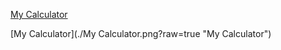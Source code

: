 
[My Calculator]( https://taguhika.github.io/myCalculator/)

[My Calculator](./My Calculator.png?raw=true "My Calculator")


